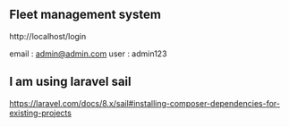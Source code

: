 

## Fleet management system

http://localhost/login

email : admin@admin.com
user : admin123

## I am using laravel sail

https://laravel.com/docs/8.x/sail#installing-composer-dependencies-for-existing-projects
